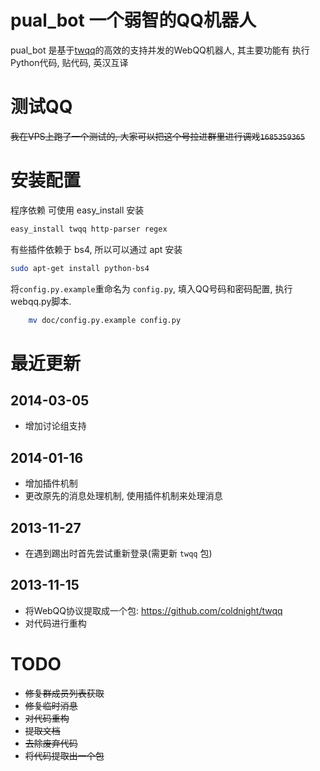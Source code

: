 # pual_bot 一个弱智的QQ机器人
pual_bot 是基于[twqq](https://github.com/coldnight/twqq)的高效的支持并发的WebQQ机器人, 其主要功能有 执行Python代码, 贴代码, 英汉互译

# 测试QQ
~~我在VPS上跑了一个测试的, 大家可以把这个号拉进群里进行调戏`1685359365`~~

# 安装配置
程序依赖 可使用 easy_install 安装
```bash
easy_install twqq http-parser regex
```

有些插件依赖于 bs4, 所以可以通过 apt 安装
```bash
sudo apt-get install python-bs4
```

将`config.py.example`重命名为 `config.py`, 填入QQ号码和密码配置, 执行webqq.py脚本. 

```bash
    mv doc/config.py.example config.py
```

# 最近更新
## 2014-03-05
* 增加讨论组支持

## 2014-01-16
* 增加插件机制
* 更改原先的消息处理机制, 使用插件机制来处理消息

## 2013-11-27
* 在遇到踢出时首先尝试重新登录(需更新 ``twqq`` 包)

## 2013-11-15
* 将WebQQ协议提取成一个包: https://github.com/coldnight/twqq
* 对代码进行重构


# TODO
* ~~修复群成员列表获取~~
* ~~修复临时消息~~
* ~~对代码重构~~
* ~~提取文档~~
* ~~去除废弃代码~~
* ~~将代码提取出一个包~~
